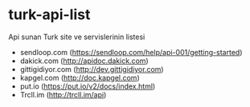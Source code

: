 # turk-api-list
Api sunan Turk site ve servislerinin listesi


- sendloop.com (https://sendloop.com/help/api-001/getting-started) 
- dakick.com (http://apidoc.dakick.com) 
- gittigidiyor.com (http://dev.gittigidiyor.com)
- kapgel.com (http://doc.kapgel.com)
- put.io (https://put.io/v2/docs/index.html)
- Trcll.im (http://trcll.im/api)
